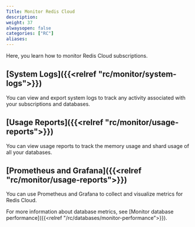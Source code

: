 ```yaml
---
Title: Monitor Redis Cloud
description:
weight: 37
alwaysopen: false
categories: ["RC"]
aliases: 
---
```


Here, you learn how to monitor Redis Cloud subscriptions. 

## [System Logs]({{<relref "rc/monitor/system-logs">}})

You can view and export system logs to track any activity associated with your subscriptions and databases.

## [Usage Reports]({{<relref "rc/monitor/usage-reports">}})

You can view usage reports to track the memory usage and shard usage of all your databases.

## [Prometheus and Grafana]({{<relref "rc/monitor/usage-reports">}})

You can use Prometheus and Grafana to collect and visualize metrics for Redis Cloud.

For more information about database metrics, see [Monitor database performance]({{<relref "/rc/databases/monitor-performance">}}).